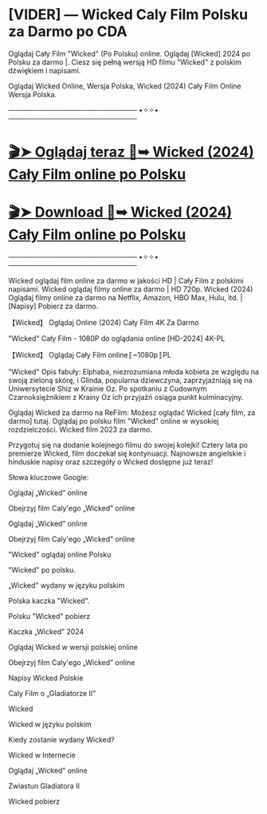 # [VIDER] — Wicked Caly Film Polsku za Darmo po CDA

Oglądaj Cały Film "Wicked" (Po Polsku) online. Oglądaj [Wicked] 2024 po Polsku za darmo |. Ciesz się pełną wersją HD filmu "Wicked" z polskim dźwiękiem i napisami.

Oglądaj Wicked Online, Wersja Polska, Wicked (2024) Cały Film Online Wersja Polska.

────────────────────────── •✧✧• ──────────────────────────

# [🎬➤ Oglądaj teraz 📀➥ Wicked (2024) Cały Film online po Polsku](http://r-movies.com/pl/movie/402431/wicked-gitcodepl)

# [🎬➤ Download 📀➥ Wicked (2024) Cały Film online po Polsku](http://r-movies.com/pl/movie/402431/wicked-gitcodepl)

────────────────────────── •✧✧• ──────────────────────────


Wicked oglądaj film online za darmo w jakości HD | Cały Film z polskimi napisami. Wicked oglądaj filmy online za darmo | HD 720p. Wicked (2024) Oglądaj filmy online za darmo na Netflix, Amazon, HBO Max, Hulu, itd. | [Napisy] Pobierz za darmo.

【Wicked】 Oglądaj Online (2024) Cały Film 4K Za Darmo

"Wicked" Cały Film - 1080P do oglądania online [HD-2024] 4K-PL

【Wicked】 Oglądaj Cały Film online〚~1080p〛PL

"Wicked" Opis fabuły: Elphaba, niezrozumiana młoda kobieta ze względu na swoją zieloną skórę, i Glinda, popularna dziewczyna, zaprzyjaźniają się na Uniwersytecie Shiz w Krainie Oz. Po spotkaniu z Cudownym Czarnoksiężnikiem z Krainy Oz ich przyjaźń osiąga punkt kulminacyjny.

Oglądaj Wicked za darmo na ReFilm: Możesz oglądać Wicked [cały film, za darmo] tutaj. Oglądaj po polsku film "Wicked" online w wysokiej rozdzielczości. Wicked film 2023 za darmo.

Przygotuj się na dodanie kolejnego filmu do swojej kolejki! Cztery lata po premierze Wicked, film doczekał się kontynuacji. Najnowsze angielskie i hinduskie napisy oraz szczegóły o Wicked dostępne już teraz!

Słowa kluczowe Google:

Oglądaj „Wicked” online

Obejrzyj film Caly'ego „Wicked” online

Oglądaj „Wicked” online

Obejrzyj film Caly'ego „Wicked” online

"Wicked" oglądaj online Polsku

"Wicked" po polsku.

„Wicked” wydany w języku polskim

Polska kaczka "Wicked".

Polsku "Wicked" pobierz

Kaczka „Wicked” 2024

Oglądaj Wicked w wersji polskiej online

Obejrzyj film Caly'ego „Wicked” online

Napisy Wicked Polskie

Caly Film o „Gladiatorze II”

Wicked

Wicked w języku polskim

Kiedy zostanie wydany Wicked?

Wicked w Internecie

Oglądaj „Wicked” online

Zwiastun Gladiatora II

Wicked pobierz
